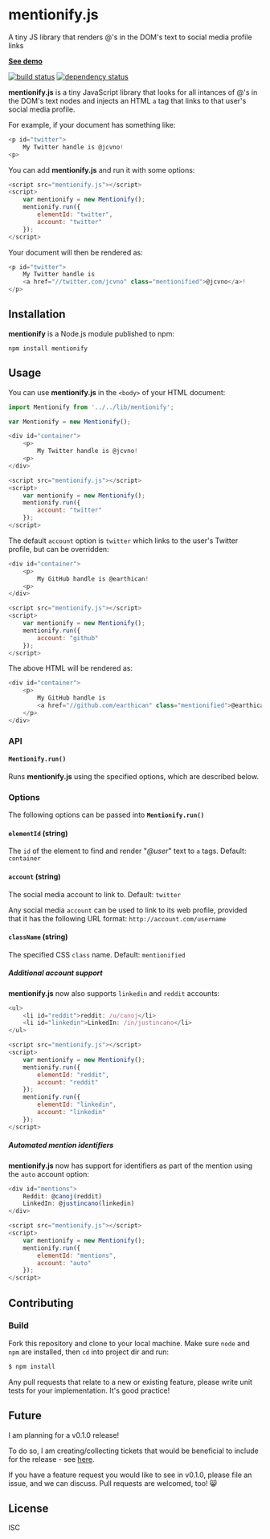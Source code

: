 # mentionify.js

A tiny JS library that renders @'s in the DOM's text to social media profile links

**[See demo](http://www.jcano.me/mentionify.js/)**

[![build status](https://secure.travis-ci.org/earthican/mentionify.js.svg)](http://travis-ci.org/earthican/mentionify.js)
[![dependency status](https://david-dm.org/earthican/mentionify.js.svg)](https://david-dm.org/earthican/mentionify.js)

**mentionify.js** is a tiny JavaScript library that looks for all intances of @'s in the DOM's text nodes and injects an HTML `a` tag that links to that user's social media profile.

For example, if your document has something like:

```javascript
<p id="twitter">
    My Twitter handle is @jcvno!
<p>
```

You can add **mentionify.js** and run it with some options:

```javascript
<script src="mentionify.js"></script>
<script>
    var mentionify = new Mentionify();
    mentionify.run({
        elementId: "twitter",
        account: "twitter"
    });
</script>
```

Your document will then be rendered as:

```javascript
<p id="twitter">
    My Twitter handle is
    <a href="//twitter.com/jcvno" class="mentionified">@jcvno</a>!
</p>
```

## Installation

**mentionify** is a Node.js module published to npm:

`npm install mentionify`

## Usage

You can use **mentionify.js** in the `<body>` of your HTML document:

```javascript
import Mentionify from '../../lib/mentionify';

var Mentionify = new Mentionify();

<div id="container">
    <p>
        My Twitter handle is @jcvno!
    <p>
</div>

<script src="mentionify.js"></script>
<script>
    var mentionify = new Mentionify();
    mentionify.run({
        account: "twitter"
    });
</script>
```

The default `account` option is `twitter` which links to the user's Twitter profile, but can be overridden:

```javascript
<div id="container">
    <p>
        My GitHub handle is @earthican!
    <p>
</div>

<script src="mentionify.js"></script>
<script>
    var mentionify = new Mentionify();
    mentionify.run({
        account: "github"
    });
</script>
```

The above HTML will be rendered as:

```javascript
<div id="container">
    <p>
        My GitHub handle is
        <a href="//github.com/earthican" class="mentionified">@earthican</a>!
    </p>
</div>
```

### API

#### **`Mentionify.run()`**

Runs **mentionify.js** using the specified options, which are described below.

### Options

The following options can be passed into **`Mentionify.run()`**

#### **`elementId` (string)**

The `id` of the element to find and render "_@user_" text to `a` tags. Default: `container`

#### **`account` (string)**

The social media account to link to. Default: `twitter`

Any social media `account` can be used to link to its web profile, provided that it has the following URL format: `http://account.com/username`

#### **`className` (string)**

The specified CSS `class` name. Default: `mentionified`

##### Additional account support

**mentionify.js** now also supports `linkedin` and `reddit` accounts:

```javascript
<ul>
    <li id="reddit">reddit: /u/canoj</li>
    <li id="linkedin">LinkedIn: /in/justincano</li>
</ul>

<script src="mentionify.js"></script>
<script>
    var mentionify = new Mentionify();
    mentionify.run({
        elementId: "reddit",
        account: "reddit"
    });
    mentionify.run({
        elementId: "linkedin",
        account: "linkedin"
    });
</script>
```

##### Automated mention identifiers

**mentionify.js** now has support for identifiers as part of the mention using the `auto` account option:

```javascript
<div id="mentions">
    Reddit: @canoj(reddit)
    LinkedIn: @justincano(linkedin)
</div>

<script src="mentionify.js"></script>
<script>
    var mentionify = new Mentionify();
    mentionify.run({
        elementId: "mentions",
        account: "auto"
    });
</script>
```

## Contributing

### Build

Fork this repository and clone to your local machine. Make sure `node` and `npm` are installed, then `cd` into project dir and run:

```bash
$ npm install
```

Any pull requests that relate to a new or existing feature, please write unit tests for your implementation. It's good practice!

## Future

I am planning for a v0.1.0 release!

To do so, I am creating/collecting tickets that would be beneficial to include for the release - see [here](https://github.com/earthican/mentionify.js/milestones/First%20minor%20release%20-%20v0.1.0).

If you have a feature request you would like to see in v0.1.0, please file an issue, and we can discuss. Pull requests are welcomed, too! :smile_cat:

## License

ISC
